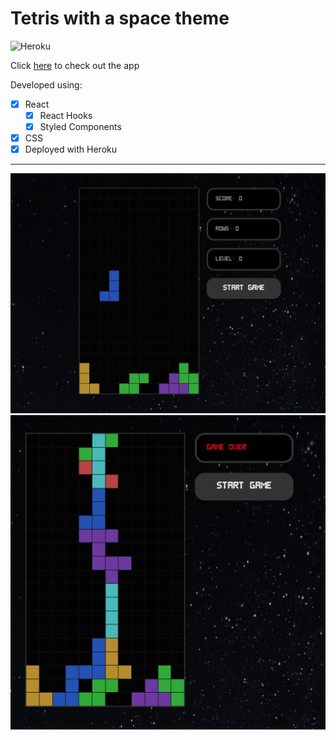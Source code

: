 # Tetris with a space theme

![Heroku](https://heroku-badge.herokuapp.com/?app=heroku-badge)

Click [here](https://tetris-react-tang.herokuapp.com/) to check out the app

Developed using:

- [x] React
  - [x] React Hooks
  - [x] Styled Components
- [x] CSS
- [x] Deployed with Heroku

---

<img src="tetris.png" alt="tetris" width="100%" height="50%">

<img src="gameover.png" alt="gameover-tetris" width="100%" height="50%">
